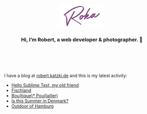 <div align="center">
  <br>
  <br>
  <br>
  <br>
  <a href="https://robert.katzki.de/">
    <img width="140" src="https://github.com/ro-ka/ro-ka/blob/master/logo.svg" alt="Roka">
  </a>
  <br>
  <h3>Hi, I’m Robert, a web developer & photographer. 👋</h3>
 
  <br>
  <br>
  <br>
  <br>
</div>

I have a blog at [robert.katzki.de](https://robert.katzki.de/) and this is my latest activity:
<!-- BLOG-POST-LIST:START -->
- [Hello Sublime Text, my old friend](https://robert.katzki.de/posts/hello-sublime-text-my-old-friend)
- [Fischland](https://robert.katzki.de/photos/2020/fischland)
- [Bou(tique)* Pou(lailler)](https://robert.katzki.de/projects/bou-tique-pou-lailler)
- [Is this Summer in Denmark?](https://robert.katzki.de/photos/2020/is-this-summer-in-denmark)
- [Outdoor of Hamburg](https://robert.katzki.de/photos/2020/outdoor-of-hamburg)
<!-- BLOG-POST-LIST:END -->
